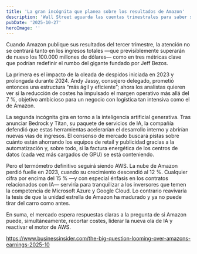```yaml
---
title: 'La gran incógnita que planea sobre los resultados de Amazon'
description: 'Wall Street aguarda las cuentas trimestrales para saber si los recortes de plantilla y la inversión en IA están dando frutos, y si AWS vuelve a acelerar.'
pubDate: '2025-10-27'
heroImage: ''
---
```


Cuando Amazon publique sus resultados del tercer trimestre, la atención no se centrará tanto en los ingresos totales —que previsiblemente superarán de nuevo los 100.000 millones de dólares— como en tres métricas clave que podrían redefinir el rumbo del gigante fundado por Jeff Bezos.  

La primera es el impacto de la oleada de despidos iniciada en 2023 y prolongada durante 2024. Andy Jassy, consejero delegado, prometió entonces una estructura “más ágil y eficiente”; ahora los analistas quieren ver si la reducción de costes ha impulsado el margen operativo más allá del 7 %, objetivo ambicioso para un negocio con logística tan intensiva como el de Amazon.  

La segunda incógnita gira en torno a la inteligencia artificial generativa. Tras anunciar Bedrock y Titan, su paquete de servicios de IA, la compañía defendió que estas herramientas acelerarían el desarrollo interno y abrirían nuevas vías de ingresos. El consenso de mercado buscará pistas sobre cuánto están ahorrando los equipos de retail y publicidad gracias a la automatización y, sobre todo, si la factura energética de los centros de datos (cada vez más cargados de GPU) se está conteniendo.  

Pero el termómetro definitivo seguirá siendo AWS. La nube de Amazon perdió fuelle en 2023, cuando su crecimiento descendió al 12 %. Cualquier cifra por encima del 15 % —y con especial énfasis en los contratos relacionados con IA— serviría para tranquilizar a los inversores que temen la competencia de Microsoft Azure y Google Cloud. Lo contrario reavivaría la tesis de que la unidad estrella de Amazon ha madurado y ya no puede tirar del carro como antes.  

En suma, el mercado espera respuestas claras a la pregunta de si Amazon puede, simultáneamente, recortar costes, liderar la nueva ola de IA y reactivar el motor de AWS.  

https://www.businessinsider.com/the-big-question-looming-over-amazons-earnings-2025-10